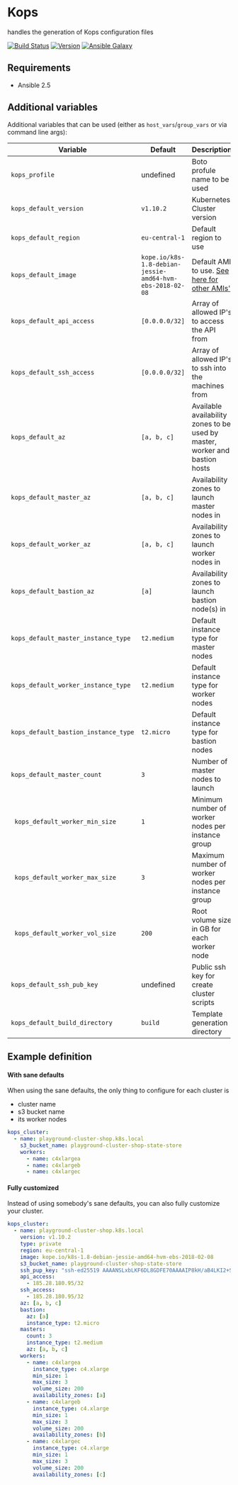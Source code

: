 # Kops

handles the generation of Kops configuration files

[![Build Status](https://travis-ci.org/Flaconi/ansible-role-kops.svg?branch=master)](https://travis-ci.org/Flaconi/ansible-role-kops)
[![Version](https://img.shields.io/github/tag/Flaconi/ansible-role-kops.svg)](https://github.com/Flaconi/ansible-role-kops/tags)
[![Ansible Galaxy](https://img.shields.io/ansible/role/d/25923.svg)](https://galaxy.ansible.com/Flaconi/kops/)

## Requirements

* Ansible 2.5

## Additional variables

Additional variables that can be used (either as `host_vars`/`group_vars` or via command line args):

| Variable                             | Default                       | Description                  |
|--------------------------------------|-------------------------------|------------------------------|
| `kops_profile`                       | undefined      | Boto profule name to be used |
| `kops_default_version`               | `v1.10.2`      | Kubernetes Cluster version |
| `kops_default_region`                | `eu-central-1` | Default region to use |
| `kops_default_image`                 | `kope.io/k8s-1.8-debian-jessie-amd64-hvm-ebs-2018-02-08` | Default AMI to use. [See here for other AMIs'](https://github.com/kubernetes/kops/blob/master/channels/stable) |
| `kops_default_api_access`            | `[0.0.0.0/32]` | Array of allowed IP's to access the API from |
| `kops_default_ssh_access`            | `[0.0.0.0/32]` | Array of allowed IP's to ssh into the machines from |
| `kops_default_az`                    | `[a, b, c]`    | Available availability zones to be used by master, worker and bastion hosts |
| `kops_default_master_az`             | `[a, b, c]`    | Availability zones to launch master nodes in |
| `kops_default_worker_az`             | `[a, b, c]`    | Availability zones to launch worker nodes in |
| `kops_default_bastion_az`            | `[a]`          | Availability zones to launch bastion node(s) in |
| `kops_default_master_instance_type`  | `t2.medium`    | Default instance type for master nodes |
| `kops_default_worker_instance_type`  | `t2.medium`    | Default instance type for worker nodes |
| `kops_default_bastion_instance_type` | `t2.micro`     | Default instance type for bastion nodes |
| `kops_default_master_count`          | `3`            | Number of master nodes to launch |
|` kops_default_worker_min_size`       | `1`            | Minimum number of worker nodes per instance group |
|` kops_default_worker_max_size`       | `3`            | Maximum number of worker nodes per instance group |
|` kops_default_worker_vol_size`       | `200`          | Root volume size in GB for each worker node |
| `kops_default_ssh_pub_key`           | undefined      | Public ssh key for create cluster scripts |
| `kops_default_build_directory`       | `build`        | Template generation directory |

## Example definition

#### With sane defaults
When using the sane defaults, the only thing to configure for each cluster is

* cluster name
* s3 bucket name
* its worker nodes

```yml
kops_cluster:
  - name: playground-cluster-shop.k8s.local
    s3_bucket_name: playground-cluster-shop-state-store
    workers:
      - name: c4xlargea
      - name: c4xlargeb
      - name: c4xlargec
```

#### Fully customized
Instead of using somebody's sane defaults, you can also fully customize your cluster.

```yml
kops_cluster:
  - name: playground-cluster-shop.k8s.local
    version: v1.10.2
    type: private
    region: eu-central-1
    image: kope.io/k8s-1.8-debian-jessie-amd64-hvm-ebs-2018-02-08
    s3_bucket_name: playground-cluster-shop-state-store
	ssh_pup_key: "ssh-ed25519 AAAANSLxbLKF6DL8GDFE70AAAAIP8kH/aB4LKI2+S6a921rCwl2OZdL09iBhGHJ23jk"
    api_access:
      - 185.28.180.95/32
    ssh_access:
      - 185.28.180.95/32
    az: [a, b, c]
    bastion:
      az: [a]
      instance_type: t2.micro
    masters:
      count: 3
      instance_type: t2.medium
      az: [a, b, c]
    workers:
      - name: c4xlargea
        instance_type: c4.xlarge
        min_size: 1
        max_size: 3
        volume_size: 200
        availability_zones: [a]
      - name: c4xlargeb
        instance_type: c4.xlarge
        min_size: 1
        max_size: 3
        volume_size: 200
        availability_zones: [b]
      - name: c4xlargec
        instance_type: c4.xlarge
        min_size: 1
        max_size: 3
        volume_size: 200
        availability_zones: [c]
```
